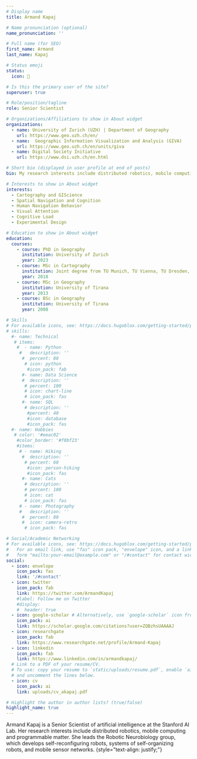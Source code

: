 ```yaml
---
# Display name
title: Armand Kapaj

# Name pronunciation (optional)
name_pronunciation: ''

# Full name (for SEO)
first_name: Armand 
last_name: Kapaj

# Status emoji
status:
  icon: 🧭

# Is this the primary user of the site?
superuser: true

# Role/position/tagline
role: Senior Scientist

# Organizations/Affiliations to show in About widget
organizations:
  - name: University of Zurich (UZH) | Department of Geography
    url: https://www.geo.uzh.ch/en/
  - name:  Geographic Information Visualization and Analysis (GIVA)
    url: https://www.geo.uzh.ch/en/units/giva
  - name: Digital Society Initiative
    url: https://www.dsi.uzh.ch/en.html

# Short bio (displayed in user profile at end of posts)
bio: My research interests include distributed robotics, mobile computing and programmable matter.

# Interests to show in About widget
interests:
  - Cartography and GIScience
  - Spatial Navigation and Cognition
  - Human Navigation Behavior
  - Visual Attention
  - Cognitive Load
  - Experimental Design

# Education to show in About widget
education:
  courses:
    - course: PhD in Geography
      institution: University of Zurich
      year: 2023
    - course: MSc in Cartography
      institution: Joint degree from TU Munich, TU Vienna, TU Dresden, and University of Twente
      year: 2018
    - course: MSc in Geography
      institution: University of Tirana
      year: 2013
    - course: BSc in Geography
      institution: University of Tirana
      year: 2008

# Skills
# For available icons, see: https://docs.hugoblox.com/getting-started/page-builder/#icons
# skills:
  #- name: Technical
   # items:
    #  - name: Python
     #   description: ''
      #  percent: 80
       # icon: python
        #icon_pack: fab
      #- name: Data Science
      #  description: ''
       # percent: 100
       # icon: chart-line
       # icon_pack: fas
      #- name: SQL
       # description: ''
        #percent: 40
        #icon: database
        #icon_pack: fas
  #- name: Hobbies
   # color: '#eeac02'
    #color_border: '#f0bf23'
    #items:
     # - name: Hiking
      #  description: ''
       # percent: 60
        #icon: person-hiking
        #icon_pack: fas
      #- name: Cats
       # description: ''
       # percent: 100
       # icon: cat
       # icon_pack: fas
     # - name: Photography
     #   description: ''
      #  percent: 80
      #  icon: camera-retro
       # icon_pack: fas

# Social/Academic Networking
# For available icons, see: https://docs.hugoblox.com/getting-started/page-builder/#icons
#   For an email link, use "fas" icon pack, "envelope" icon, and a link in the
#   form "mailto:your-email@example.com" or "/#contact" for contact widget.
social:
  - icon: envelope
    icon_pack: fas
    link: '/#contact'
  - icon: twitter
    icon_pack: fab
    link: https://twitter.com/ArmandKapaj
    #label: Follow me on Twitter
    #display:
    #  header: true
  - icon: google-scholar # Alternatively, use `google-scholar` icon from `ai` icon pack
    icon_pack: ai
    link: https://scholar.google.com/citations?user=ZQBzhsUAAAAJ
  - icon: researchgate
    icon_pack: fab
    link: https://www.researchgate.net/profile/Armand-Kapaj
  - icon: linkedin
    icon_pack: fab
    link: https://www.linkedin.com/in/armandkapaj/
  # Link to a PDF of your resume/CV.
  # To use: copy your resume to `static/uploads/resume.pdf`, enable `ai` icons in `params.yaml`,
  # and uncomment the lines below.
  - icon: cv
    icon_pack: ai
    link: uploads/cv_akapaj.pdf

# Highlight the author in author lists? (true/false)
highlight_name: true
---
```


Armand Kapaj is a Senior Scientist of artificial intelligence at the Stanford AI Lab. Her research interests include distributed robotics, mobile computing and programmable matter. She leads the Robotic Neurobiology group, which develops self-reconfiguring robots, systems of self-organizing robots, and mobile sensor networks.
{style="text-align: justify;"}
